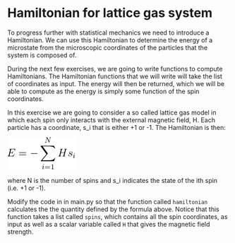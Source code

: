 # Hamiltonian for lattice gas system

To progress further with statistical mechanics we need to introduce a Hamiltonian.  We can use this Hamiltonian to determine the energy of a microstate from the microscopic coordinates of the particles that the system is composed of.  

During the next few exercises, we are going to write functions to compute Hamiltonians.  The Hamiltonian functions that we will write will take the list of coordinates as input.  The energy will then be returned, which we will be able to compute as the energy is simply some function of the spin coordinates.

In this exercise we are going to consider a so called lattice gas model in which each spin only interacts with the external magnetic field, H.  Each particle has a coordinate, s_i that is either +1 or -1.  The Hamiltonian is then:

![](equation.png)

where N is the number of spins and s_i indicates the state of the ith spin (i.e. +1 or -1).

Modify the code in in main.py so that the function called `hamiltonian` calculates the the quantity defined by the formula above.  Notice that this function takes a list called `spins`, which contains all the spin coordinates, as input as well as a scalar variable called `H` that gives the magnetic field strength.
